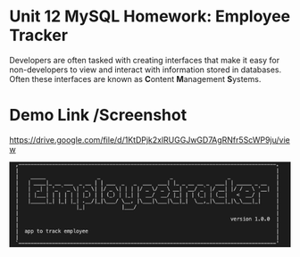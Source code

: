 # Unit 12 MySQL Homework: Employee Tracker

Developers are often tasked with creating interfaces that make it easy for non-developers to view and interact with information stored in databases. Often these interfaces are known as **C**ontent **M**anagement **S**ystems. 

# Demo Link /Screenshot

https://drive.google.com/file/d/1KtDPjk2xlRUGGJwGD7AgRNfr5ScWP9ju/view

![SCREENSHOT](images/employeetracker.png)
